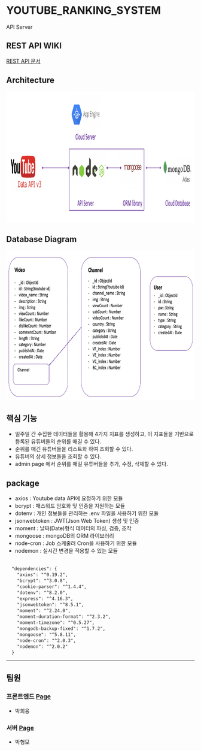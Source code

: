# YOUTUBE_RANKING_SYSTEM
API Server

## REST API WIKI
[REST API 문서](https://github.com/Dyeon-Development/YOUTUBE_RANKING_API/wiki)

## Architecture

<img src="https://github.com/Dyeon-Development/YOUTUBE_RANKING_API/blob/master/images/dyeon_architecture.png" width="600px" height="350px"></img><br/>

## Database Diagram

<img src="https://github.com/Dyeon-Development/YOUTUBE_RANKING_API/blob/master/images/database_diagram.png" width="600px" height="400px"></img><br/>

## 핵심 기능

 - 일주일 간 수집한 데이터들을 활용해 4가지 지표를 생성하고, 이 지표들을 기반으로 등록된 유튜버들의 순위를 매길 수 있다.
 - 순위를 매긴 유튜버들을 리스트화 하여 조회할 수 있다.
 - 유튜버의 상세 정보들을 조회할 수 있다.
 - admin page 에서 순위를 매길 유튜버들을 추가, 수정, 삭제할 수 있다.
 
 
## package

 - axios : Youtube data API에 요청하기 위한 모듈
 - bcrypt : 패스워드 암호화 및 인증을 지원하는 모듈
 - dotenv : 개인 정보들을 관리하는 .env 파일을 사용하기 위한 모듈
 - jsonwebtoken : JWT(Json Web Token) 생성 및 인증
 - moment : 날짜(Date)형식 데이터의 파싱, 검증, 조작
 - mongoose : mongoDB의 ORM 라이브러리 
 - node-cron : Job 스케줄러 Cron을 사용하기 위한 모듈
 - nodemon : 실시간 변경을 적용할 수 있는 모듈
 
<pre><code>
  "dependencies": {
    "axios": "^0.19.2",
    "bcrypt": "^3.0.8",
    "cookie-parser": "^1.4.4",
    "dotenv": "^8.2.0",
    "express": "^4.16.3",
    "jsonwebtoken": "^8.5.1",
    "moment": "^2.24.0",
    "moment-duration-format": "^2.3.2",
    "moment-timezone": "^0.5.27",
    "mongodb-backup-fixed": "^1.7.2",
    "mongoose": "^5.8.11",
    "node-cron": "^2.0.3",
    "nodemon": "^2.0.2"
  }
</code></pre>

---------------------------------------

## 팀원

### 프론트엔드 [Page](https://github.com/Dyeon-Development/YOUTUBE_RANKING_FRONT)

* 박희융

### 서버 [Page](https://github.com/Dyeon-Development/YOUTUBE_RANKING_API)

* 박형모

